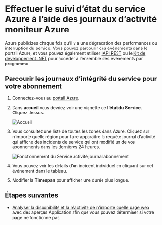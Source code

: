 <properties
    pageTitle="Effectuer le suivi d’état du service Azure à l’aide des journaux d’activité moniteur Azure | Microsoft Azure"
    description="Savoir quand Azure a rencontré interruptions dégradation ou de service de performances. "
    authors="rboucher"
    manager="carolz"
    editor=""
    services="monitoring-and-diagnostics"
    documentationCenter="monitoring-and-diagnostics"/>

<tags
    ms.service="monitoring-and-diagnostics"
    ms.workload="na"
    ms.tgt_pltfrm="na"
    ms.devlang="na"
    ms.topic="article"
    ms.date="10/20/2016"
    ms.author="robb"/>

# <a name="track-azure-service-health-using-azure-monitor-activity-logs"></a>Effectuer le suivi d’état du service Azure à l’aide des journaux d’activité moniteur Azure

Azure publicizes chaque fois qu’il y a une dégradation des performances ou interruption du service. Vous pouvez parcourir ces événements dans le portail Azure, et vous pouvez également utiliser [l’API REST](https://msdn.microsoft.com/library/azure/dn931927.aspx) ou le [Kit de développement .NET](https://www.nuget.org/packages/Microsoft.Azure.Insights/) pour accéder à l’ensemble des événements par programme.

## <a name="browse-the-service-health-logs-for-your-subscription"></a>Parcourir les journaux d’intégrité du service pour votre abonnement

1. Connectez-vous au [portail Azure](https://portal.azure.com/).

2. Dans **accueil** vous devriez voir une vignette de **l’état du Service**. Cliquez dessus.

    ![Accueil](./media/insights-service-health/Insights_Home.png)

3. Vous consultez une liste de toutes les zones dans Azure. Cliquez sur n’importe quelle région pour faire apparaître la requête journal d’activité qui affiche des incidents de service qui ont modifié un de vos abonnements dans les dernières 24 heures.

    ![Fonctionnement du Service activité journal abonnement](./media/insights-service-health/AzureActivityLogServiceHealth3.png)

4. Vous pouvez voir les détails d’un incident individuel en cliquant sur cet événement dans le tableau.

5. Modifier la **Timespan** pour afficher une durée plus longue.

## <a name="next-steps"></a>Étapes suivantes

* [Analyser la disponibilité et la réactivité de n’importe quelle page web](../application-insights/app-insights-monitor-web-app-availability.md) avec des aperçus Application afin que vous pouvez déterminer si votre page ne fonctionne pas.
